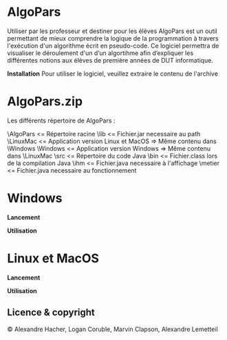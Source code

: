 # AlgoPars
Utiliser par les professeur et destiner pour les élèves AlgoPars est un outil permettant de mieux comprendre la logique de la programmation à travers l'exécution d'un algorithme écrit en pseudo-code.
Ce logiciel permettra de visualiser le déroulement d'un d’un algortihme afin d’expliquer les différentes notions aux élèves de première années de DUT informatique.

**Installation**
Pour utiliser le logiciel, veuillez extraire le contenu de l'archive
# AlgoPars.zip
Les différents répertoire de AlgoPars :

\AlgoPars    			<= Répertoire racine
	\lib				<= Fichier.jar necessaire au path
	\LinuxMac			<= Application version Linux et MacOS => Même contenu dans \Windows
	\Windows			<= Application version Windows        => Même contenu dans \LinuxMac
		\src     		<= Répertoire du code Java
			\bin     	<= Fichier.class lors de la compilation Java
				\ihm    <= Fichier.java necessaire à l'affichage
				\metier <= Fichier.java necessaire au fonctionnement

# Windows
**Lancement**

**Utilisation**

# Linux et MacOS
**Lancement**

**Utilisation**

## Licence & copyright

© Alexandre Hacher, Logan Coruble, Marvin Clapson, Alexandre Lemetteil